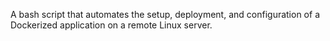 A bash script that automates the setup, deployment, and configuration of a Dockerized application on a remote Linux server.
